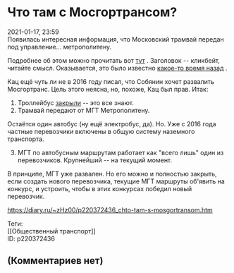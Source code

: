 Что там с Мосгортрансом?
========================

  
2021-01-17, 23:59  
 Появилась интересная информация, что Московский трамвай передан под управление... метрополитену.   
   
 Подробнее об этом можно прочитать вот  [тут](https://zen.yandex.ru/media/id/5f46d210fe1ff106f7e25857/mosgortrans-bez-tramvaev-s-2021-goda-napisal-zaiavlenie-na-uvolnenie-rasskazyvaiu-vse-podrobnosti-5ffd6632cb7df1535d682cfb)  . Заголовок -- кликбейт, читайте смысл. Оказывается, это было известно  [какое-то время назад](https://tass.ru/moskva/10114561)  .   
   
 Кац ещё чуть ли не в 2016 году писал, что Собянин хочет развалить Мосгортранс. Цель этого неясна, но, похоже, Кац был прав. Итак:   
   
 1. Троллейбус  [закрыли](Троллейбус%20закрыли)  -- это все знают.   
 2. Трамвай передают от МГТ Метрополитену.   
   
 Остаётся один автобус (ну ещё электробус, да). Но. Уже с 2016 года частные перевозчики включены в общую систему наземного транспорта.   
   
 3. МГТ по автобусным маршрутам работает как "всего лишь" один из перевозчиков. Крупнейший -- на текущий момент.   
   
 В принципе, МГТ уже развален. Но его можно и полностью закрыть, если создать нового перевозчика, текущие МГТ маршруты об'явить на конкурс, и устроить, чтобы в этих конкурсах победил новый перевозчик.   
  
<https://diary.ru/~zHz00/p220372436_chto-tam-s-mosgortransom.htm>  
  
Теги:  
[[Общественный транспорт]]  
ID: p220372436  


(Комментариев нет)
------------------